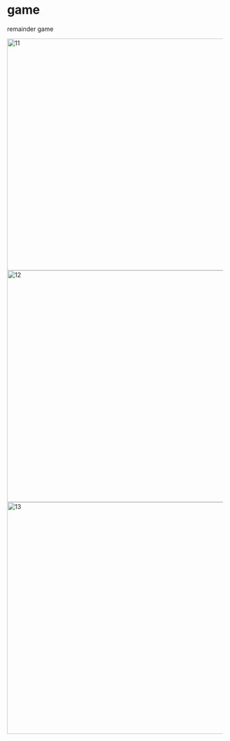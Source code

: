 # game
remainder game

<img width="540" alt="11" src="https://user-images.githubusercontent.com/99007231/159775458-3df77ecb-b9cf-4523-9ac4-53f5d4a3700c.png">
<img width="540" alt="12" src="https://user-images.githubusercontent.com/99007231/159775705-9d7e88ef-6672-4ee6-bb00-e527417c3bfe.png">
<img width="540" alt="13" src="https://user-images.githubusercontent.com/99007231/159775721-639dca56-c8c5-42bd-b99d-6e4ad02b155d.png">
